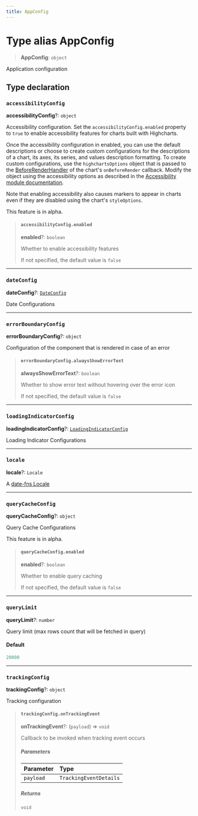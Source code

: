 ```yaml
---
title: AppConfig
---
```


# Type alias AppConfig

> **AppConfig**: `object`

Application configuration

## Type declaration

### `accessibilityConfig`

**accessibilityConfig**?: `object`

Accessibility configuration. Set the `accessibilityConfig.enabled` property to `true` to enable accessibility features for charts built with Highcharts.

Once the accessibility configuration in enabled, you can use the default descriptions or choose to create custom configurations for the descriptions of a chart, its axes, its series, and values description formatting. To create custom configurations, use the `highchartsOptions` object that is passed to the [BeforeRenderHandler](type-alias.BeforeRenderHandler.md) of the chart's `onBeforeRender` callback. Modify the object using the accessibility options as described in the [Accessibility module documentation](https://www.highcharts.com/docs/accessibility/accessibility-module).

Note that enabling accessibility also causes markers to appear in charts even if they are disabled using the chart's `styleOptions`.

This feature is in alpha.

> #### `accessibilityConfig.enabled`
>
> **enabled**?: `boolean`
>
> Whether to enable accessibility features
>
> If not specified, the default value is `false`
>
>

***

### `dateConfig`

**dateConfig**?: [`DateConfig`](type-alias.DateConfig.md)

Date Configurations

***

### `errorBoundaryConfig`

**errorBoundaryConfig**?: `object`

Configuration of the component that is rendered in case of an error

> #### `errorBoundaryConfig.alwaysShowErrorText`
>
> **alwaysShowErrorText**?: `boolean`
>
> Whether to show error text without hovering over the error icon
>
> If not specified, the default value is `false`
>
>

***

### `loadingIndicatorConfig`

**loadingIndicatorConfig**?: [`LoadingIndicatorConfig`](../../sdk-ui/type-aliases/type-alias.LoadingIndicatorConfig.md)

Loading Indicator Configurations

***

### `locale`

**locale**?: `Locale`

A [date-fns Locale](https://date-fns.org/v2.30.0/docs/Locale)

***

### `queryCacheConfig`

**queryCacheConfig**?: `object`

Query Cache Configurations

This feature is in alpha.

> #### `queryCacheConfig.enabled`
>
> **enabled**?: `boolean`
>
> Whether to enable query caching
>
> If not specified, the default value is `false`
>
>

***

### `queryLimit`

**queryLimit**?: `number`

Query limit (max rows count that will be fetched in query)

#### Default

```ts
20000
```

***

### `trackingConfig`

**trackingConfig**?: `object`

Tracking configuration

> #### `trackingConfig.onTrackingEvent`
>
> **onTrackingEvent**?: (`payload`) => `void`
>
> Callback to be invoked when tracking event occurs
>
> ##### Parameters
>
>
> | Parameter | Type |
> | :------ | :------ |
> | `payload` | `TrackingEventDetails` |
>
>
> ##### Returns
>
> `void`
>
>
>
>
